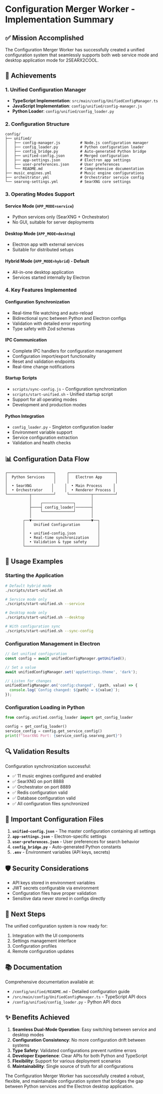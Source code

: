 # Configuration Merger Worker - Implementation Summary

## ✅ Mission Accomplished

The Configuration Merger Worker has successfully created a unified configuration system that seamlessly supports both web service mode and desktop application mode for 2SEARX2COOL.

## 🎯 Achievements

### 1. Unified Configuration Manager
- **TypeScript Implementation**: `src/main/config/UnifiedConfigManager.ts`
- **JavaScript Implementation**: `config/unified/config-manager.js`
- **Python Loader**: `config/unified/config_loader.py`

### 2. Configuration Structure
```
config/
├── unified/
│   ├── config-manager.js         # Node.js configuration manager
│   ├── config_loader.py          # Python configuration loader
│   ├── config_bridge.py          # Auto-generated Python bridge
│   ├── unified-config.json       # Merged configuration
│   ├── app-settings.json         # Electron app settings
│   ├── user-preferences.json     # User preferences
│   └── README.md                 # Comprehensive documentation
├── music_engines.yml             # Music engine configurations
├── orchestrator.yml              # Orchestrator service config
└── searxng-settings.yml          # SearXNG core settings
```

### 3. Operating Modes Support

#### Service Mode (`APP_MODE=service`)
- Python services only (SearXNG + Orchestrator)
- No GUI, suitable for server deployments

#### Desktop Mode (`APP_MODE=desktop`)
- Electron app with external services
- Suitable for distributed setups

#### Hybrid Mode (`APP_MODE=hybrid`) - Default
- All-in-one desktop application
- Services started internally by Electron

### 4. Key Features Implemented

#### Configuration Synchronization
- Real-time file watching and auto-reload
- Bidirectional sync between Python and Electron configs
- Validation with detailed error reporting
- Type safety with Zod schemas

#### IPC Communication
- Complete IPC handlers for configuration management
- Configuration import/export functionality
- Reset and validation endpoints
- Real-time change notifications

#### Startup Scripts
- `scripts/sync-config.js` - Configuration synchronization
- `scripts/start-unified.sh` - Unified startup script
- Support for all operating modes
- Development and production modes

#### Python Integration
- `config_loader.py` - Singleton configuration loader
- Environment variable support
- Service configuration extraction
- Validation and health checks

## 📊 Configuration Data Flow

```
┌─────────────────────┐     ┌─────────────────────┐
│  Python Services    │     │   Electron App      │
│                     │     │                     │
│  • SearXNG         │     │  • Main Process     │
│  • Orchestrator    │     │  • Renderer Process │
└──────────┬──────────┘     └──────────┬──────────┘
           │                           │
           │    ┌──────────────┐       │
           ├────┤ config_loader│───────┤
           │    └──────────────┘       │
           │                           │
        ┌──▼───────────────────────────▼──┐
        │    Unified Configuration        │
        │                                 │
        │  • unified-config.json          │
        │  • Real-time synchronization    │
        │  • Validation & type safety     │
        └─────────────────────────────────┘
```

## 🚀 Usage Examples

### Starting the Application
```bash
# Default hybrid mode
./scripts/start-unified.sh

# Service mode only
./scripts/start-unified.sh --service

# Desktop mode only
./scripts/start-unified.sh --desktop

# With configuration sync
./scripts/start-unified.sh --sync-config
```

### Configuration Management in Electron
```typescript
// Get unified configuration
const config = await unifiedConfigManager.getUnified();

// Set a value
await unifiedConfigManager.set('appSettings.theme', 'dark');

// Listen for changes
unifiedConfigManager.on('config:changed', (path, value) => {
  console.log(`Config changed: ${path} = ${value}`);
});
```

### Configuration Loading in Python
```python
from config.unified.config_loader import get_config_loader

config = get_config_loader()
service_config = config.get_service_config()
print(f"SearXNG Port: {service_config.searxng_port}")
```

## 🔍 Validation Results

Configuration synchronization successful:
- ✅ 11 music engines configured and enabled
- ✅ SearXNG on port 8888
- ✅ Orchestrator on port 8889
- ✅ Redis configuration valid
- ✅ Database configuration valid
- ✅ All configuration files synchronized

## 📝 Important Configuration Files

1. **`unified-config.json`** - The master configuration containing all settings
2. **`app-settings.json`** - Electron-specific settings
3. **`user-preferences.json`** - User preferences for search behavior
4. **`config_bridge.py`** - Auto-generated Python constants
5. **`.env`** - Environment variables (API keys, secrets)

## 🛡️ Security Considerations

- API keys stored in environment variables
- JWT secrets configurable via environment
- Configuration files have proper validation
- Sensitive data never stored in configs directly

## 🔄 Next Steps

The unified configuration system is now ready for:
1. Integration with the UI components
2. Settings management interface
3. Configuration profiles
4. Remote configuration updates

## 📚 Documentation

Comprehensive documentation available at:
- `/config/unified/README.md` - Detailed configuration guide
- `/src/main/config/UnifiedConfigManager.ts` - TypeScript API docs
- `/config/unified/config_loader.py` - Python API docs

## ✨ Benefits Achieved

1. **Seamless Dual-Mode Operation**: Easy switching between service and desktop modes
2. **Configuration Consistency**: No more configuration drift between systems
3. **Type Safety**: Validated configurations prevent runtime errors
4. **Developer Experience**: Clear APIs for both Python and TypeScript
5. **Flexibility**: Support for various deployment scenarios
6. **Maintainability**: Single source of truth for all configurations

The Configuration Merger Worker has successfully created a robust, flexible, and maintainable configuration system that bridges the gap between Python services and the Electron desktop application.